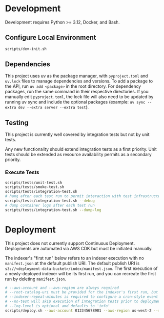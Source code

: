 # Development

Development requires Python >= 3.12, Docker, and Bash.

## Configure Local Environment

```sh
scripts/dev-init.sh
```

## Dependencies

This project uses uv as the package manager, with `pyproject.toml` and `uv.lock` files to manage dependencies and versions. To add a package to the API, run `uv add <package>` in the root directory. For dependency packages, run the same command in their respective directories. If you manually edit `pyproject.toml`, the lock file will also need to be updated by running uv sync and include the optional packages (example: `uv sync --extra dev --extra server --extra test`).


## Testing

This project is currently well covered by integration tests but not by unit tests.

Any new functionality should extend integration tests as a first priority. Unit tests should be extended as resource availability permits as a secondary priority.

### Execute Tests

```sh
scripts/tests/unit-test.sh
scripts/tests/smoke-test.sh
scripts/tests/integration-test.sh
# hang after each test run to permit interaction with test infrastructure and test debugging
scripts/tests/integration-test.sh --debug
# dump container logs after each test run
scripts/tests/integration-test.sh --dump-log
```

# Deployment

This project does not currently support Continuous Deployment. Deployments are automated via AWS CDK but must be initiated manually.

The indexer's "first run" below refers to an indexer execution with no `manifest.json` at the default publish URI. The default publish URI is `s3://<deployment-data-bucket>/index/manifest.json`. The first execution of a newly-deployed indexer will be its first run, and you can recreate the first run by deleting `manifest.json`.

```sh
# --aws-account and --aws-region are always required
# --root-catalog-uri must be provided for the indexer's first run, but may be omitted or included thereafter. Changes to --root-catalog-uri after the first run will have no effect
# --indexer-repeat-minutes is required to configure a cron-style event that triggers the indexer to run repeatedly. If omitted the indexer must be executed manually
# --no-test will skip execution of integration tests prior to deployment. This option should only be used when iteratively debugging deployment issues
# --log-level is optional and defaults to 'info'
scripts/deploy.sh --aws-account 012345678901 --aws-region us-west-2 --root-catalog-uri s3://... --indexer-repeat-minutes 1440
```
